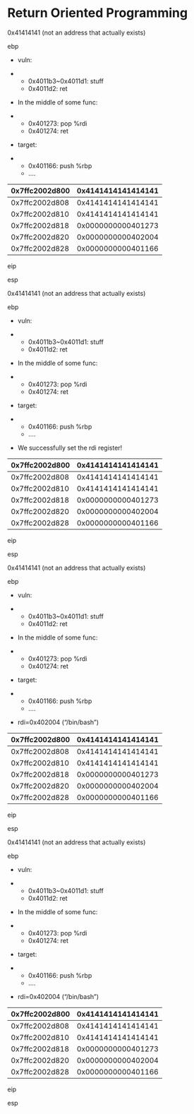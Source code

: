 # Return Oriented Programming



0x41414141 (not an address that actually exists)

ebp

- vuln:

- - 0x4011b3~0x4011d1: stuff
  - 0x4011d2: ret

- In the middle of some func:

- - 0x401273: pop %rdi
  - 0x401274: ret

- target:

- - 0x401166: push %rbp
  - ….

| 0x7ffc2002d800 | 0x4141414141414141 |
| -------------- | ------------------ |
| 0x7ffc2002d808 | 0x4141414141414141 |
| 0x7ffc2002d810 | 0x4141414141414141 |
| 0x7ffc2002d818 | 0x0000000000401273 |
| 0x7ffc2002d820 | 0x0000000000402004 |
| 0x7ffc2002d828 | 0x0000000000401166 |

eip

esp



0x41414141 (not an address that actually exists)

ebp

- vuln:

- - 0x4011b3~0x4011d1: stuff
  - 0x4011d2: ret

- In the middle of some func:

- - 0x401273: pop %rdi
  - 0x401274: ret

- target:

- - 0x401166: push %rbp
  - ….

- We successfully set the rdi register!

| 0x7ffc2002d800 | 0x4141414141414141 |
| -------------- | ------------------ |
| 0x7ffc2002d808 | 0x4141414141414141 |
| 0x7ffc2002d810 | 0x4141414141414141 |
| 0x7ffc2002d818 | 0x0000000000401273 |
| 0x7ffc2002d820 | 0x0000000000402004 |
| 0x7ffc2002d828 | 0x0000000000401166 |

eip

esp



0x41414141 (not an address that actually exists)

ebp

- vuln:

- - 0x4011b3~0x4011d1: stuff
  - 0x4011d2: ret

- In the middle of some func:

- - 0x401273: pop %rdi
  - 0x401274: ret

- target:

- - 0x401166: push %rbp
  - ….

- rdi=0x402004 (“/bin/bash”)

| 0x7ffc2002d800 | 0x4141414141414141 |
| -------------- | ------------------ |
| 0x7ffc2002d808 | 0x4141414141414141 |
| 0x7ffc2002d810 | 0x4141414141414141 |
| 0x7ffc2002d818 | 0x0000000000401273 |
| 0x7ffc2002d820 | 0x0000000000402004 |
| 0x7ffc2002d828 | 0x0000000000401166 |

eip

esp



0x41414141 (not an address that actually exists)

ebp

- vuln:

- - 0x4011b3~0x4011d1: stuff
  - 0x4011d2: ret

- In the middle of some func:

- - 0x401273: pop %rdi
  - 0x401274: ret

- target:

- - 0x401166: push %rbp
  - ….

- rdi=0x402004 (“/bin/bash”)

| 0x7ffc2002d800 | 0x4141414141414141 |
| -------------- | ------------------ |
| 0x7ffc2002d808 | 0x4141414141414141 |
| 0x7ffc2002d810 | 0x4141414141414141 |
| 0x7ffc2002d818 | 0x0000000000401273 |
| 0x7ffc2002d820 | 0x0000000000402004 |
| 0x7ffc2002d828 | 0x0000000000401166 |

eip

esp